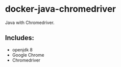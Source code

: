 # docker-java-chromedriver

Java with Chromedriver.

## Includes:

- openjdk 8
- Google Chrome 
- Chromedriver